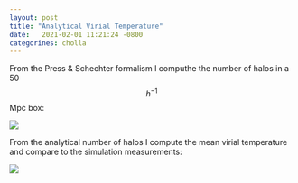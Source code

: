 ```yaml
---
layout: post
title: "Analytical Virial Temperature"
date:   2021-02-01 11:21:24 -0800
categorines: cholla
---
```




From the Press & Schechter formalism I computhe the number of halos in a 50 $$h^{-1}$$Mpc box:


<img src="{{ site.url }}assets/images/N_halos_in_box.png">



From the analytical number of halos I compute the mean virial temperature and compare to the simulation measurements:


<img src="{{ site.url }}assets/images/virial_temperature_log_analytical.png">
